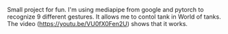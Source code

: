Small project for fun. I'm using mediapipe from google and pytorch to recognize 9 different gestures. It allows me to contol tank in World of tanks. The video (https://youtu.be/VU0fX0Fen2U) shows that it works.
